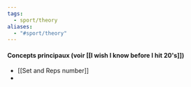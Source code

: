 ```yaml
---
tags:
  - sport/theory
aliases:
  - "#sport/theory"
---
```


#### Concepts principaux (voir [[I wish I know before I hit 20's]])
- [[Set and Reps number]]
- 